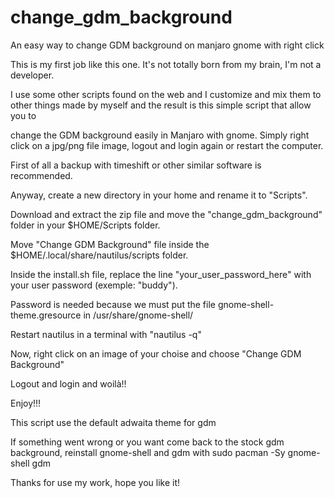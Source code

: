 # change_gdm_background
An easy way to change GDM background on manjaro gnome with right click


This is my first job like this one. It's not totally born from my brain, I'm not a developer.

I use some other scripts found on the web and I customize and mix them to other things made by myself and the result is this simple script that allow you to 

change the GDM background easily in Manjaro with gnome. Simply right click on a jpg/png file image, logout and login again or restart the computer.


First of all a backup with timeshift or other similar software is recommended.

Anyway, create a new directory in your home and rename it to "Scripts". 

Download and extract the zip file and move the "change_gdm_background" folder in your $HOME/Scripts folder.

Move "Change GDM Background" file inside the $HOME/.local/share/nautilus/scripts folder.

Inside the install.sh file, replace the line "your_user_password_here" with your user password (exemple: "buddy").

Password is needed because we must put the file gnome-shell-theme.gresource in /usr/share/gnome-shell/

Restart nautilus in a terminal with "nautilus -q"

Now, right click on an image of your choise and choose "Change GDM Background"

Logout and login and woilà!!

Enjoy!!!

This script use the default adwaita theme for gdm

If something went wrong or you want come back to the stock gdm background, reinstall gnome-shell and gdm with
sudo pacman -Sy gnome-shell gdm



Thanks for use my work, hope you like it!




